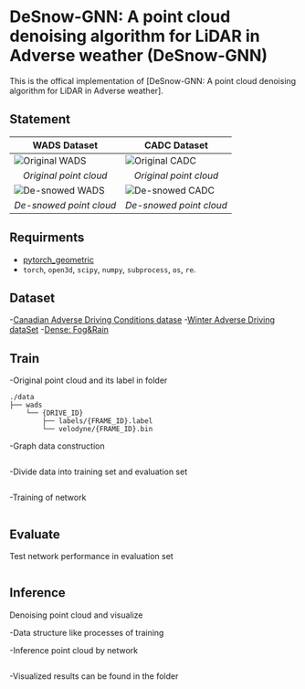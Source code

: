# DeSnow-GNN: A point cloud denoising algorithm for LiDAR in Adverse weather (DeSnow-GNN)
This is the offical implementation of [DeSnow-GNN: A point cloud denoising algorithm for LiDAR in Adverse weather].

## Statement

| WADS Dataset | CADC Dataset |
|--------------|--------------|
| ![Original WADS](https://github.com/LezhiLiao/DeSnow-GNN/blob/master/gnn_updata/visualization/gif_path/wads_raw.gif) | ![Original CADC](https://github.com/LezhiLiao/DeSnow-GNN/blob/master/gnn_updata/visualization/gif_path/cadc_raw.gif) |
| <div style="text-align:center"><em>Original point cloud</em></div> | <div style="text-align:center"><em>Original point cloud</em></div> |
| ![De-snowed WADS](https://github.com/LezhiLiao/DeSnow-GNN/blob/master/gnn_updata/visualization/gif_path/wads_denoised.gif) | ![De-snowed CADC](https://github.com/LezhiLiao/DeSnow-GNN/blob/master/gnn_updata/visualization/gif_path/cadc_denoised.gif) |
| <div style="text-align:center"><em>De-snowed point cloud</em></div> | <div style="text-align:center"><em>De-snowed point cloud</em></div> |
## Requirments
- [pytorch_geometric](https://pytorch-geometric.readthedocs.io/en/latest/install/installation.html)<br>
- `torch`, `open3d`, `scipy`, `numpy`, `subprocess`, `os`, `re`.

## Dataset
-[Canadian Adverse Driving Conditions datase](http://cadcd.uwaterloo.ca/)
-[Winter Adverse Driving dataSet](https://digitalcommons.mtu.edu/wads/)
-[Dense: Fog&Rain](https://www.uni-ulm.de/index.php?id=101568)

## Train
-Original point cloud and its label in folder 
```
./data
├── wads
    └── {DRIVE_ID}
        ├── labels/{FRAME_ID}.label
        └── velodyne/{FRAME_ID}.bin
```
-Graph data construction
```

```
-Divide data into training set and evaluation set
```

```

-Training of network
```

```

## Evaluate
Test network performance in evaluation set
```

```

## Inference
Denoising point cloud and visualize

-Data structure like processes of training

-Inference point cloud by network
```

```

-Visualized results can be found in the folder

